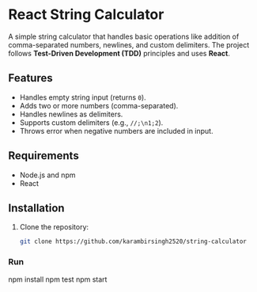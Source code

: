 # React String Calculator

A simple string calculator that handles basic operations like addition of comma-separated numbers, newlines, and custom delimiters. The project follows **Test-Driven Development (TDD)** principles and uses **React**.

## Features
- Handles empty string input (returns `0`).
- Adds two or more numbers (comma-separated).
- Handles newlines as delimiters.
- Supports custom delimiters (e.g., `//;\n1;2`).
- Throws error when negative numbers are included in input.

## Requirements
- Node.js and npm
- React

## Installation

1. Clone the repository:
   ```bash
   git clone https://github.com/karambirsingh2520/string-calculator


### Run
npm install
npm test
npm start

